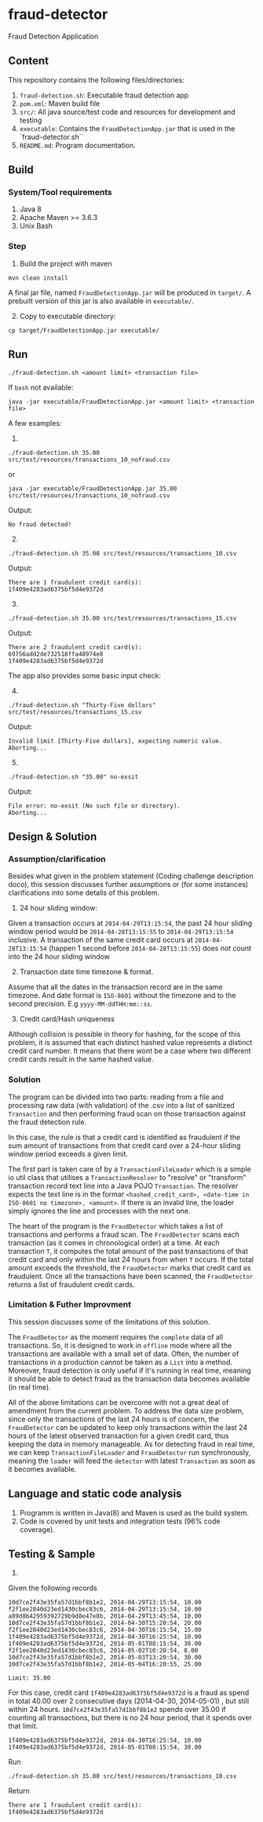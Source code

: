 # fraud-detector
Fraud Detection Application

## Content

This repository contains the following files/directories:

1. `fraud-detection.sh`: Executable fraud detection app
2. `pom.xml`: Maven build file
3. `src/`: All java source/test code and resources for development and testing
4. `executable`: Contains the `FraudDetectionApp.jar` that is used in the `fraud-detector.sh``
5. `README.md`: Program documentation.

## Build

### System/Tool requirements

1. Java 8
2. Apache Maven >= 3.6.3
3. Unix Bash

### Step

1. Build the project with maven
```
mvn clean install
```

A final jar file, named `FraudDetectionApp.jar` will be produced in `target/`. A prebuilt version of this jar is also available in `executable/`.

2. Copy to executable directory:

```
cp target/FraudDetectionApp.jar executable/
```

## Run 

```
./fraud-detection.sh <amount limit> <transaction file>
```

If `bash` not available:

```
java -jar executable/FraudDetectionApp.jar <amount limit> <transaction file>
```

A few examples:

1.
```
./fraud-detection.sh 35.00 src/test/resources/transactions_10_nofraud.csv 
```
or
```
java -jar executable/FraudDetectionApp.jar 35.00 src/test/resources/transactions_10_nofraud.csv 
```

Output:
```
No fraud detected!
```

2.
```
./fraud-detection.sh 35.00 src/test/resources/transactions_10.csv 
```
Output:
```
There are 1 fraudulent credit card(s):
1f409e4283ad6375bf5d4e9372d
```

3.
```
./fraud-detection.sh 35.00 src/test/resources/transactions_15.csv 
```
Output:
```
There are 2 fraudulent credit card(s):
69756add2de732518ffa48974e8
1f409e4283ad6375bf5d4e9372d
```

The app also provides some basic input check:

4.
```
./fraud-detection.sh "Thirty-Five dollars" src/test/resources/transactions_15.csv 
```
Output:
```
Invalid limit [Thirty-Five dollars], expecting numeric value.
Aborting...
```

5.
```
./fraud-detection.sh "35.00" no-exsit
```
Output:
```
File error: no-exsit (No such file or directory).
Aborting...
```

## Design & Solution

### Assumption/clarification

Besides what given in the problem statement (Coding challenge description doco), this session discusses further assumptions or (for some instances) clarifications into some details of this problem. 

1. 24 hour sliding window:

Given a transaction occurs at `2014-04-29T13:15:54`, the past 24 hour sliding window period would be `2014-04-28T13:15:55` to `2014-04-29T13:15:54` inclusive. A transaction of the same credit card occurs at `2014-04-28T13:15:54` (happen 1 second before `2014-04-28T13:15:55`) does not count into the 24 hour sliding window

2. Transaction date time timezone & format.

Assume that all the dates in the transaction record are in the same timezone. And date format is `ISO-8601` without the timezone and to the second precision. E.g
`yyyy-MM-ddTHH:mm::ss`.

3. Credit card/Hash uniqueness

Although collision is possible in theory for hashing, for the scope of this problem, it is assumed that each distinct hashed value represents a distinct credit card number. It means that there wont be a case where two different credit cards result in the same hashed value.

### Solution

The program can be divided into two parts: reading from a file and processing raw data (with validation) of the .csv into a list of sanitized `Transaction` and then performing fraud scan on those transaction against the fraud detection rule. 

In this case, the rule is that a credit card is identified as fraudulent if the sum amount of transactions from that credit card over a 24-hour sliding window period exceeds a given limit.

The first part is taken care of by a `TransactionFileLoader` which is a simple io util class that utilises a `TransactionResolver` to "resolve" or "transform" transaction record text line into a Java POJO `Transaction`. The resolver expects the text line is in the formar `<hashed_credit_card>, <date-time in ISO-8601 no timezone>, <amount>`. If there is an invalid line, the loader simply ignores the line and processes with the next one.

The heart of the program is the `FraudDetector` which takes a list of transactions and performs a fraud scan. The `FraudDetector` scans each transaction (as it comes in chronological order) at a time. At each transaction `T`, it computes the total amount of the past transactions of that credit card and only within the last 24 hours from when `T` occurs. If the total amount exceeds the threshold, the `FraudDetector`  marks that credit card as fraudulent. Once all the transactions have been scanned, the `FraudDetector` returns a list of fraudulent credit cards.

### Limitation & Futher Improvment

This session discusses some of the limitations of this solution. 

The `FraudDetector` as the moment requires the `complete` data of all transactions. So, it is designed to work in `offline` mode where all the transactions are available with a small set of data. Often, the number of transactions in a production cannot be taken as a `List` into a method. Moreover, fraud detection is only useful if it's running in real time, meaning it should be able to detect fraud as the transaction data becomes available (in real time).

All of the above limitations can be overcome with not a great deal of amendment from the current problem. To address the data size problem, since only the transactions of the last 24 hours is of concern, the `FraudDetector` can be updated to keep only transactions within the last 24 hours of the latest observed transaction for a given credit card, thus keeping the data in memory manageable.
As for detecting fraud in real time, we can keep `TransactionFileLoader` and `FraudDetector` run synchronously, meaning the `loader` will feed the `detector` with latest `Transaction` as soon as it becomes available.

## Language and static code analysis

1. Programm is written in Java(8) and Maven is used as the build system.
2. Code is covered by unit tests and integration tests (96% code coverage).

## Testing & Sample

1.
Given the following records

```
10d7ce2f43e35fa57d1bbf8b1e2, 2014-04-29T13:15:54, 10.00
f2f1ee2840d23ed1430cbec83c6, 2014-04-29T13:15:54, 10.00
a89d8b42959392729b9d8e47e8b, 2014-04-29T13:45:54, 10.00
10d7ce2f43e35fa57d1bbf8b1e2, 2014-04-30T15:20:54, 20.00
f2f1ee2840d23ed1430cbec83c6, 2014-04-30T16:15:54, 15.00
1f409e4283ad6375bf5d4e9372d, 2014-04-30T16:25:54, 10.00
1f409e4283ad6375bf5d4e9372d, 2014-05-01T08:15:54, 30.00
f2f1ee2840d23ed1430cbec83c6, 2014-05-02T10:20:54, 8.00
10d7ce2f43e35fa57d1bbf8b1e2, 2014-05-03T13:20:54, 30.00
10d7ce2f43e35fa57d1bbf8b1e2, 2014-05-04T16:20:55, 25.00
```

`Limit: 35.00`

For this case, credit card `1f409e4283ad6375bf5d4e9372d` is a fraud as spend in total 40.00 over 2 consecutive days (2014-04-30, 2014-05-01) , but still within 24 hours. `10d7ce2f43e35fa57d1bbf8b1e2` spends over 35.00 if counting all transactions, but there is no 24 hour period, that it spends over that limit.
```
1f409e4283ad6375bf5d4e9372d, 2014-04-30T16:25:54, 10.00
1f409e4283ad6375bf5d4e9372d, 2014-05-01T08:15:54, 30.00
```

Run
```
./fraud-detection.sh 35.00 src/test/resources/transactions_10.csv 
```
Return
```
There are 1 fraudulent credit card(s):
1f409e4283ad6375bf5d4e9372d
```

